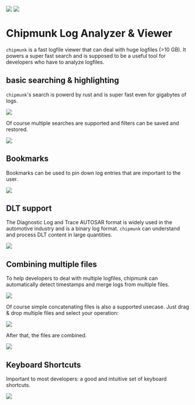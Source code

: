 [![](https://github.com/esrlabs/chipmunk/workflows/BuildAndReleaseMaster/badge.svg)](https://github.com/esrlabs/chipmunk/actions)
[![](https://github.com/esrlabs/chipmunk/workflows/LintMaster/badge.svg)](https://github.com/esrlabs/chipmunk/actions)

# Chipmunk Log Analyzer & Viewer

`chipmunk` is a fast logfile viewer that can deal with huge logfiles (>10 GB). It powers a super
fast search and is supposed to be a useful tool for developers who have to analyze logfiles.

## basic searching & highlighting

`chipmunk`'s search is powerd by rust and is super fast even for gigabytes of logs.

![](https://raw.githubusercontent.com/esrlabs/chipmunk/master/docs/assets/search-highlights.png)

Of course multiple searches are supported and filters can be saved and restored.

![](https://raw.githubusercontent.com/esrlabs/chipmunk/master/docs/assets/multiple-filters.png)

## Bookmarks

Bookmarks can be used to pin down log entries that are important to the user.

![](https://raw.githubusercontent.com/esrlabs/chipmunk/master/docs/assets/bookmarks.png)

## DLT support

The Diagnostic Log and Trace AUTOSAR format is widely used in the automotive industry and is a
binary log format. `chipmunk` can understand and process DLT content in large quantities.

![](https://raw.githubusercontent.com/esrlabs/chipmunk/master/docs/assets/dlt-support.png)

## Combining multiple files

To help developers to deal with multiple logfiles, chipmunk can automatically detect timestamps and
merge logs from multiple files.

![](https://raw.githubusercontent.com/esrlabs/chipmunk/master/docs/assets/merging-timestamp-detection.png)

Of course simple concatenating files is also a supported usecase. Just drag & drop multiple files
and select your operation:

![](https://raw.githubusercontent.com/esrlabs/chipmunk/master/docs/assets/merge-or-concat.png)

After that, the files are combined.

![](https://raw.githubusercontent.com/esrlabs/chipmunk/master/docs/assets/merge-result.png)

## Keyboard Shortcuts

Important to most developers: a good and intuitive set of keyboard shortcuts.

![](https://raw.githubusercontent.com/esrlabs/chipmunk/master/docs/assets/shortcuts.png)
